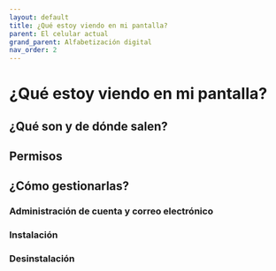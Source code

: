 ```yaml
---
layout: default
title: ¿Qué estoy viendo en mi pantalla?
parent: El celular actual
grand_parent: Alfabetización digital
nav_order: 2
---
```


# ¿Qué estoy viendo en mi pantalla?

## ¿Qué son y de dónde salen?

## Permisos

## ¿Cómo gestionarlas? 

### Administración de cuenta y correo electrónico

### Instalación

### Desinstalación
